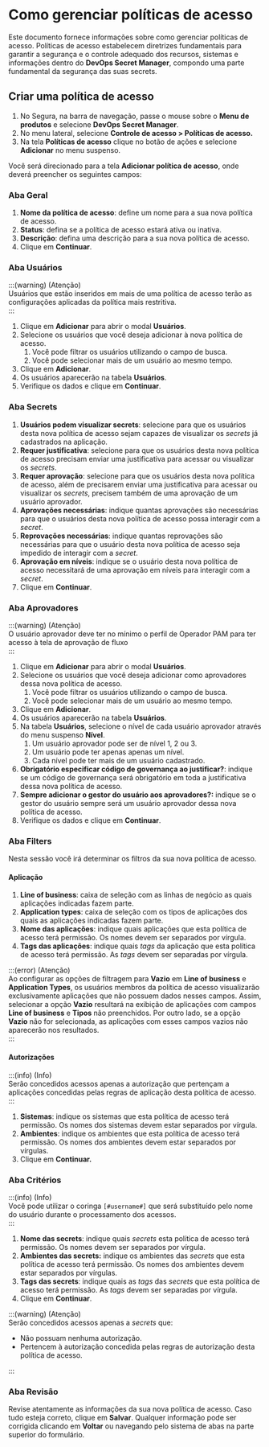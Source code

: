 # Como gerenciar políticas de acesso

Este documento fornece informações sobre como gerenciar políticas de acesso. Políticas de acesso estabelecem diretrizes fundamentais para garantir a segurança e o controle adequado dos recursos, sistemas e informações dentro do **DevOps Secret Manager**, compondo uma parte fundamental da segurança das suas secrets.

## Criar uma política de acesso

1. No Segura, na barra de navegação, passe o mouse sobre o **Menu de produtos** e selecione **DevOps Secret Manager**.  
2. No menu lateral, selecione **Controle de acesso \> Políticas de acesso.**  
3. Na tela **Políticas de acesso** clique no botão de ações e selecione **Adicionar** no menu suspenso.

Você será direcionado para a tela **Adicionar política de acesso**, onde deverá preencher os seguintes campos:

### Aba Geral

1. **Nome da política de acesso**: define um nome para a sua nova política de acesso.  
2. **Status**: defina se a política de acesso estará ativa ou inativa.  
3. **Descrição**: defina uma descrição para a sua nova política de acesso.  
4. Clique em **Continuar**.

### Aba Usuários

:::(warning) (Atenção)  
Usuários que estão inseridos em mais de uma política de acesso terão as configurações aplicadas da política mais restritiva.  
:::

1. Clique em **Adicionar** para abrir o modal **Usuários**.  
2. Selecione os usuários que você deseja adicionar à nova política de acesso.  
   1. Você pode filtrar os usuários utilizando o campo de busca.  
   2. Você pode selecionar mais de um usuário ao mesmo tempo.  
3. Clique em **Adicionar**.  
4. Os usuários aparecerão na tabela **Usuários**.   
5. Verifique os dados e clique em **Continuar**.

### Aba Secrets

1. **Usuários podem visualizar secrets**: selecione para que os usuários desta nova política de acesso sejam capazes de visualizar os *secrets* já cadastrados na aplicação.  
2. **Requer justificativa**: selecione para que os usuários desta nova política de acesso precisam enviar uma justificativa para acessar ou visualizar os *secrets*.  
3. **Requer aprovação**: selecione para que os usuários desta nova política de acesso, além de precisarem enviar uma justificativa para acessar ou visualizar os *secrets*, precisem também de uma aprovação de um usuário aprovador.  
4. **Aprovações necessárias**: indique quantas aprovações são necessárias para que o usuários desta nova política de acesso possa interagir com a *secret*.  
5. **Reprovações necessárias**: indique quantas reprovações são necessárias para que o usuário desta nova política de acesso seja impedido de interagir com a *secret*.  
6. **Aprovação em níveis**: indique se o usuário desta nova política de acesso necessitará de uma aprovação em níveis para interagir com a *secret*.  
7. Clique em **Continuar**.

### Aba Aprovadores

:::(warning) (Atenção)  
O usuário aprovador deve ter no mínimo o perfil de Operador PAM para ter acesso à tela de aprovação de fluxo  
:::

1. Clique em **Adicionar** para abrir o modal **Usuários**.  
2. Selecione os usuários que você deseja adicionar como aprovadores dessa nova política de acesso.  
   1. Você pode filtrar os usuários utilizando o campo de busca.  
   2. Você pode selecionar mais de um usuário ao mesmo tempo.  
3. Clique em **Adicionar**.  
4. Os usuários aparecerão na tabela **Usuários**.  
5. Na tabela **Usuários**, selecione o nível de cada usuário aprovador através do menu suspenso **Nível**.  
   1. Um usuário aprovador pode ser de nível 1, 2 ou 3\.  
   2. Um usuário pode ter apenas apenas um nível.  
   3. Cada nível pode ter mais de um usuário cadastrado.  
6. **Obrigatório especificar código de governança ao justificar?**: indique se um código de governança será obrigatório em toda a justificativa dessa nova política de acesso.  
7. **Sempre adicionar o gestor do usuário aos aprovadores?:** indique se o gestor do usuário sempre será um usuário aprovador dessa nova política de acesso.  
8. Verifique os dados e clique em **Continuar**.

### Aba Filters

Nesta sessão você irá determinar os filtros da sua nova política de acesso.

#### Aplicação

1. **Line of business**: caixa de seleção com as linhas de negócio as quais aplicações indicadas fazem parte.  
2. **Application types**: caixa de seleção com os tipos de aplicações dos quais as aplicações indicadas fazem parte.  
3. **Nome das aplicações**: indique quais aplicações que esta política de acesso terá permissão. Os nomes devem ser separados por vírgula.  
4. **Tags das aplicações**: indique quais *tags* da aplicação que esta política de acesso terá permissão. As *tags* devem ser separadas por vírgula.

:::(error) (Atenção)  
Ao configurar as opções de filtragem para **Vazio** em **Line of business** e **Application Types**, os usuários membros da política de acesso visualizarão exclusivamente aplicações que não possuem dados nesses campos. Assim, selecionar a opção **Vazio** resultará na exibição de aplicações com campos **Line of business** e **Tipos** não preenchidos. Por outro lado, se a opção **Vazio** não for selecionada, as aplicações com esses campos vazios não aparecerão nos resultados.  
:::

#### Autorizações

:::(info) (Info)  
Serão concedidos acessos apenas a autorização que pertençam a aplicações concedidas pelas regras de aplicação desta política de acesso.  
:::

1. **Sistemas**: indique os sistemas que esta política de acesso terá permissão. Os nomes dos sistemas devem estar separados por vírgula.  
2. **Ambientes**: indique os ambientes que esta política de acesso terá permissão. Os nomes dos ambientes devem estar separados por vírgulas.  
3. Clique em **Continuar.**

### Aba Critérios

:::(info) (Info)  
Você pode utilizar o coringa `[#username#]` que será substituído pelo nome do usuário durante o processamento dos acessos.  
:::

1. **Nome das secrets**: indique quais *secrets* esta política de acesso terá permissão. Os nomes devem ser separados por vírgula.  
2. **Ambientes das secrets:** indique os ambientes das *secrets* que esta política de acesso terá permissão. Os nomes dos ambientes devem estar separados por vírgulas.  
3. **Tags das secrets**: indique quais as *tags* das *secrets* que esta política de acesso terá permissão. As *tags* devem ser separadas por vírgula.  
4. Clique em **Continuar**.

:::(warning) (Atenção)  
Serão concedidos acessos apenas a *secrets* que:

* Não possuam nenhuma autorização.
* Pertencem à autorização concedida pelas regras de autorização desta política de acesso.

:::

### Aba Revisão

Revise atentamente as informações da sua nova política de acesso. Caso tudo esteja correto, clique em **Salvar**. Qualquer informação pode ser corrigida clicando em **Voltar** ou navegando pelo sistema de abas na parte superior do formulário.
